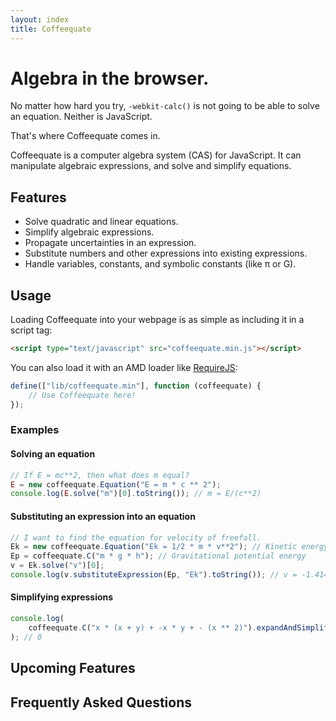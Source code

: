 ```yaml
---
layout: index
title: Coffeequate
---
```

# Algebra in the browser.
No matter how hard you try, `-webkit-calc()` is not going to be able to solve an equation. Neither is JavaScript.

That's where Coffeequate comes in.

Coffeequate is a computer algebra system (CAS) for JavaScript. It can manipulate algebraic expressions, and solve and simplify equations.

## Features
* Solve quadratic and linear equations.
* Simplify algebraic expressions.
* Propagate uncertainties in an expression.
* Substitute numbers and other expressions into existing expressions.
* Handle variables, constants, and symbolic constants (like π or G).

## Usage
Loading Coffeequate into your webpage is as simple as including it in a script tag:

```html
<script type="text/javascript" src="coffeequate.min.js"></script>
```

You can also load it with an AMD loader like [RequireJS](http://requirejs.org/):

```javascript
define(["lib/coffeequate.min"], function (coffeequate) {
    // Use Coffeequate here!
});
```

### Examples
#### Solving an equation
```javascript
// If E = mc**2, then what does m equal?
E = new coffeequate.Equation("E = m * c ** 2");
console.log(E.solve("m")[0].toString()); // m = E/(c**2)
```

#### Substituting an expression into an equation
```javascript
// I want to find the equation for velocity of freefall.
Ek = new coffeequate.Equation("Ek = 1/2 * m * v**2"); // Kinetic energy
Ep = coffeequate.C("m * g * h"); // Gravitational potential energy
v = Ek.solve("v")[0];
console.log(v.substituteExpression(Ep, "Ek").toString()); // v = -1.414213562373095*sqrt(g)*sqrt(h)
```

#### Simplifying expressions
```javascript
console.log(
    coffeequate.C("x * (x + y) + -x * y + - (x ** 2)").expandAndSimplify().toString()
); // 0
```

## Upcoming Features

## Frequently Asked Questions

